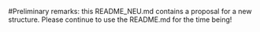 #Preliminary remarks: this README_NEU.md contains a proposal for a new structure. Please continue to use the README.md for the time being!
